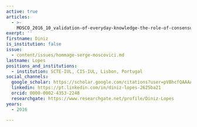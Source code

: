 ```yaml
---
active: true
articles:
  - >-
    MOSCO_2016_10_validation-of-everyday-knowledge-the-role-of-consensus-and-perceived-heterogeneity
exerpt: ''
firstname: Diniz
is_institution: false
issue:
  - content/issues/hommage-serge-moscovici.md
lastname: Lopes
positions_and_institutions:
  - institution: SCTE-IUL, CIS-IUL, Lisbon, Portugal
social_channels:
  google_scholar: https://scholar.google.com/citations?user=pVBhcfQAAAAJ&hl=en
  linkedin: https://pt.linkedin.com/in/diniz-lopes-2625ba21
  orcid: 0000-0002-4353-2248
  researchgate: https://www.researchgate.net/profile/Diniz-Lopes
years:
  - 2016

---
```

